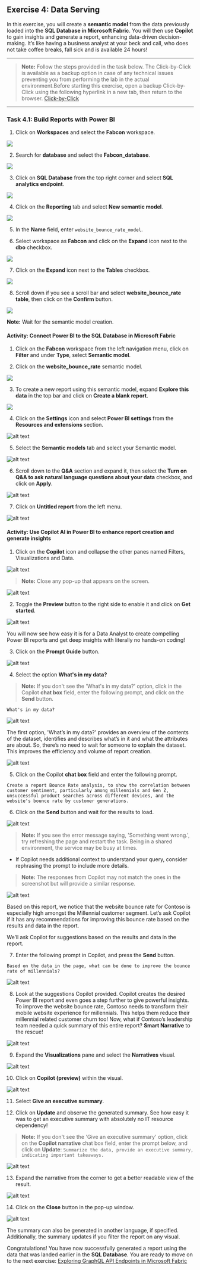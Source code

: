 ## Exercise 4: Data Serving

In this exercise, you will create a **semantic model** from the data previously loaded into the **SQL Database in Microsoft Fabric**. You will then use **Copilot** to gain insights and generate a report, enhancing data-driven decision-making. It’s like having a business analyst at your beck and call, who does not take coffee breaks, fall sick and is available 24 hours!

---
>**Note:** Follow the steps provided in the task below. The Click-by-Click is available as a backup option in case of any technical issues preventing you from performing the lab in the actual environment.Before starting this exercise, open a backup Click-by-Click using the following hyperlink in a new tab, then return to the browser.
[Click-by-Click](https://regale.cloud/Microsoft/play/4470/04-data-serving#/0/0)
---


### Task 4.1: Build Reports with Power BI

1. Click on **Workspaces** and select the **Fabcon** workspace.

![](../media/datapipeline1.png)

2. Search for **database** and select the **Fabcon_database**.

![](../media/database2.png)

3. Click on **SQL Database** from the top right corner and select **SQL analytics endpoint**.

![](../media/f23.png)

4. Click on the **Reporting** tab and select **New semantic model**.

![](../media/f24.png)

5. In the **Name** field, enter ``website_bounce_rate_model``.

6. Select workspace as **Fabcon** and click on the **Expand** icon next to the **dbo** checkbox.

![](../media/f25.png)

7. Click on the **Expand** icon next to the **Tables** checkbox.

![](../media/f26.png)

8. Scroll down if you see a scroll bar and select **website_bounce_rate table**, then click on the **Confirm** button.

![](../media/f27.png)

**Note:** Wait for the semantic model creation.

#### Activity: Connect Power BI to the SQL Database in Microsoft Fabric

1. Click on the **Fabcon** workspace from the left navigation menu, click on **Filter** and under **Type**, select **Semantic model**.

2. Click on the **website_bounce_rate** semantic model.

![](../media/f28.png)

3. To create a new report using this semantic model, expand **Explore this data** in the top bar and click on **Create a blank report**.

![](../media/f29.png)

4. Click on the **Settings** icon and select **Power BI settings** from the **Resources and extensions** section.

![alt text](../media/img.png)

5. Select the **Semantic models** tab and select your Semantic model.

![alt text](../media/img-1.png)

6. Scroll down to the **Q&A** section and expand it, then select the **Turn on Q&A to ask natural language questions about your data** checkbox, and click on **Apply**.

![alt text](../media/img-2.png)

7. Click on **Untitled report** from the left menu.

![alt text](../media/img-3.png)


#### Activity: Use Copilot AI in Power BI to enhance report creation and generate insights

1. Click on the **Copilot** icon and collapse the other panes named Filters, Visualizations and Data.

![alt text](../media/img-4.png)

>**Note:** Close any pop-up that appears on the screen.

![alt text](../media/img-5.png)

2. Toggle the **Preview** button to the right side to enable it and click on **Get started**.

![alt text](../media/img-6.png)

You will now see how easy it is for a Data Analyst to create compelling Power BI reports and get deep insights with literally no hands-on coding!
	
3. Click on the **Prompt Guide** button.

![alt text](../media/img-7.png)

4. Select the option **What's in my data?**

> **Note:** If you don't see the 'What's in my data?' option, click in the Copilot **chat box** field, enter the following prompt, and click on the **Send** button.

```What's in my data?```

![alt text](../media/img-8.png)

The first option, 'What’s in my data?' provides an overview of the contents of the dataset, identifies and describes what’s in it and what the attributes are about. So, there’s no need to wait for someone to explain the dataset. This improves the efficiency and volume of report creation.

![alt text](../media/img-9.png)

5. Click on the Copilot **chat box** field and enter the following prompt.

```
Create a report Bounce Rate analysis, to show the correlation between customer sentiment, particularly among millennials and Gen Z, unsuccessful product searches across different devices, and the website's bounce rate by customer generations.

```


6. Click on the **Send** button and wait for the results to load. 

![alt text](../media/img-10.png)
	
>**Note:** If you see the error message saying, 'Something went wrong.', try refreshing the page and restart the task. Being in a shared environment, the service may be busy at times.
- If Copilot needs additional context to understand your query, consider rephrasing the prompt to include more details.

>**Note:** The responses from Copilot may not match the ones in the screenshot but will provide a similar response.

![alt text](../media/img-11.png)

Based on this report, we notice that the website bounce rate for Contoso is especially high amongst the Millennial customer segment. Let’s ask Copilot if it has any recommendations for improving this bounce rate based on the results and data in the report.

We’ll ask Copilot for suggestions based on the results and data in the report. 

7. Enter the following prompt in Copilot, and press the **Send** button.

```
Based on the data in the page, what can be done to improve the bounce rate of millennials?

```

	
![alt text](../media/img-12.png)
	
8. Look at the suggestions Copilot provided. Copilot creates the desired Power BI report and even goes a step further to give powerful insights. To improve the website bounce rate, Contoso needs to transform their mobile website experience for millennials. This helps them reduce their millennial related customer churn too! Now, what if Contoso’s leadership team needed a quick summary of this entire report? **Smart Narrative** to the rescue!
	
![alt text](../media/img-15.png)
	
9. Expand the **Visualizations** pane and select the **Narratives** visual. 

![alt text](../media/f30.png)

10. Click on **Copilot (preview)** within the visual.

![alt text](../media/img-13.png)
	
11. Select **Give an executive summary**. 

12. Click on **Update** and observe the generated summary. See how easy it was to get an executive summary with absolutely no IT resource dependency!
 
>**Note:** If you don't see the 'Give an executive summary' option, click on the **Copilot narrative** chat box field, enter the prompt below, and click on **Update**:
``Summarize the data, provide an executive summary, indicating important takeaways.``

![alt text](../media/img-16.png)

13. Expand the narrative from the corner to get a better readable view of the result.

![alt text](../media/img-17.png)

14. Click on the **Close** button in the pop-up window.

![alt text](../media/img-18.png)
	
The summary can also be generated in another language, if specified. Additionally, the summary updates if you filter the report on any visual.

Congratulations! You have now successfully generated a report using the data that was landed earlier in the **SQL Database**. You are ready to move on to the next exercise: [Exploring GraphQL API Endpoints in Microsoft Fabric](https://github.com/microsoft/Azure-Analytics-and-AI-Engagement/blob/Fabric-SQL-Workshop/Workshop_Exercises/05%20-%20Exploring%20GraphQL%20API%20Endpoints%20in%20Microsoft%20Fabric.md)